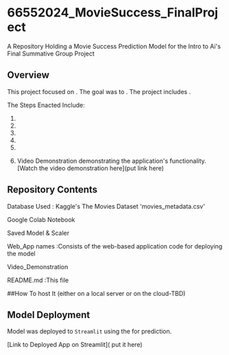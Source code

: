 # 66552024_MovieSuccess_FinalProject
A Repository Holding a Movie Success Prediction Model for the Intro to Ai's Final Summative Group Project 


## Overview
This project focused on . The goal was to . The project includes .

The Steps Enacted Include:

1.

2. 

3.
   
4. 
   
5. 
   
6. Video Demonstration demonstrating the application's functionality.  [Watch the video demonstration here](put link here)



## Repository Contents
Database Used : Kaggle's The Movies Dataset 'movies_metadata.csv'

Google Colab Notebook

Saved  Model & Scaler

Web_App names  :Consists of the web-based application code for deploying the model

Video_Demonstration

README.md :This file



##How To host It (either on a local server or on the cloud-TBD)



## Model Deployment
Model was deployed to `Streamlit` using the  for prediction.


[Link to Deployed App on Streamlit]( put it here)

